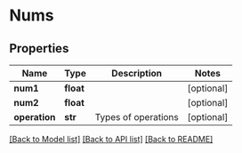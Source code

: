 # Nums

## Properties
Name | Type | Description | Notes
------------ | ------------- | ------------- | -------------
**num1** | **float** |  | [optional] 
**num2** | **float** |  | [optional] 
**operation** | **str** | Types of operations | [optional] 

[[Back to Model list]](../README.md#documentation-for-models) [[Back to API list]](../README.md#documentation-for-api-endpoints) [[Back to README]](../README.md)

